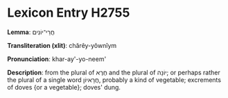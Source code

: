 # Lexicon Entry H2755

**Lemma**: חֲרֵי־יוֹנִים

**Transliteration (xlit)**: chărêy-yôwnîym

**Pronunciation**: khar-ay'-yo-neem'

**Description**:
from the plural of חֶרֶא and the plural of יוֹנָה; or perhaps rather the plural of a single word חֲרָאיוֹן, probably a kind of vegetable; excrements of doves {or a vegetable}; doves' dung.
